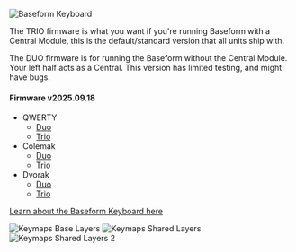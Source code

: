 ![Baseform Keyboard](https://posture.works/cdn-cgi/image/width=2048,height=1365,fit=crop,quality=80,format=auto,onerror=redirect,metadata=none/wp-content/uploads/2025/08/Cover-Creative-2.jpg)

The TRIO firmware is what you want if you're running Baseform with a Central Module, this is the default/standard version that all units ship with.

The DUO firmware is for running the Baseform without the Central Module. Your left half acts as a Central. This version has limited testing, and might have bugs.

<!-- FIRMWARE-LINKS:START - Do not edit below, this section is managed by CI -->
#### Firmware v2025.09.18
- QWERTY
  - [Duo](https://github.com/posture-atelier/baseform/releases/download/v2025.09.18/qwerty_duo-v2025.09.18.zip)
  - [Trio](https://github.com/posture-atelier/baseform/releases/download/v2025.09.18/qwerty_trio-v2025.09.18.zip)
- Colemak
  - [Duo](https://github.com/posture-atelier/baseform/releases/download/v2025.09.18/colemak_duo-v2025.09.18.zip)
  - [Trio](https://github.com/posture-atelier/baseform/releases/download/v2025.09.18/colemak_trio-v2025.09.18.zip)
- Dvorak
  - [Duo](https://github.com/posture-atelier/baseform/releases/download/v2025.09.18/dvorak_duo-v2025.09.18.zip)
  - [Trio](https://github.com/posture-atelier/baseform/releases/download/v2025.09.18/dvorak_trio-v2025.09.18.zip)

<!-- FIRMWARE-LINKS:END -->



[Learn about the Baseform Keyboard here](https://posture.works/baseform/)

![Keymaps Base Layers](https://posture.works/wp-content/uploads/2025/09/Keymaps-Base-Layers-Narrow-scaled.jpg)
![Keymaps Shared Layers](https://posture.works/wp-content/uploads/2025/09/Keymaps-Shared-Layers-1-Narrow.jpg)
![Keymaps Shared Layers 2](https://posture.works/wp-content/uploads/2025/09/Keymaps-Shared-Layers-2-Narrow-scaled.jpg)

